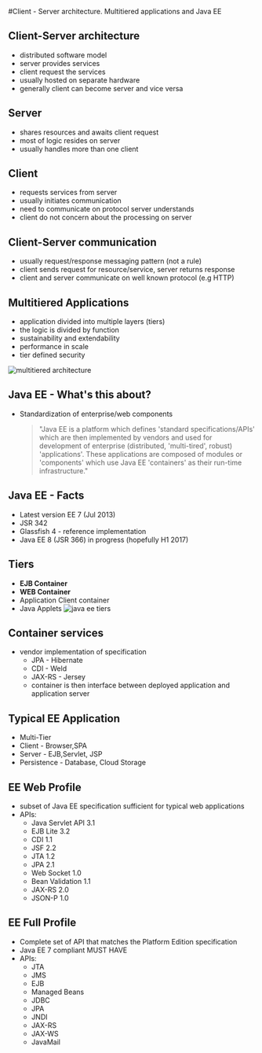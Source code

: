 #Client - Server architecture. Multitiered applications and Java EE 


## Client-Server architecture
- distributed software model
- server provides services
- client request the services
- usually hosted on separate hardware
- generally client can become server and vice versa


## Server
- shares resources and awaits client request
- most of logic resides on server
- usually handles more than one client


## Client
- requests services from server
- usually initiates communication
- need to communicate on protocol server understands
- client do not concern about the processing on server


## Client-Server communication
- usually request/response messaging pattern (not a rule)
- client sends request for resource/service, server returns response
- client and server communicate on well known protocol (e.g HTTP)


## Multitiered Applications
- application divided into multiple layers (tiers)
- the logic is divided by function
- sustainability and extendability
- performance in scale
- tier defined security

![multitiered architecture](https://d2mxuefqeaa7sj.cloudfront.net/s_9A039EF06EDBFB02AC13E7ABD1A60F7D10D987AFF751B0BA06778CB5B078029D_1472991620457_file.png)

## Java EE - What's this about?
- Standardization of enterprise/web components
  > "Java EE is a platform which defines 'standard specifications/APIs' which are then implemented by vendors and used for development of enterprise (distributed, 'multi-tired', robust) 'applications'.
  > These applications are composed of modules or 'components' which use Java EE 'containers' as their run-time infrastructure."
## Java EE - Facts
- Latest version EE 7 (Jul 2013)
- JSR 342
- Glassfish 4 - reference implementation
- Java EE 8 (JSR 366) in progress (hopefully H1 2017)

## Tiers
- **EJB Container**
- **WEB Container**
- Application Client container
- Java Applets
![java ee tiers](http://abhirockzz.files.wordpress.com/2014/01/containers.png)

## Container services
- vendor implementation of specification
  - JPA - Hibernate
  - CDI - Weld
  - JAX-RS - Jersey
  - container is then interface between deployed application and application server

## Typical EE Application
- Multi-Tier
- Client - Browser,SPA
- Server - EJB,Servlet, JSP
- Persistence - Database, Cloud Storage

## EE Web Profile
- subset of Java EE specification sufficient for typical web applications
- APIs:
  - Java Servlet API 3.1
  - EJB Lite 3.2
  - CDI 1.1
  - JSF 2.2
  - JTA 1.2
  - JPA 2.1
  - Web Socket 1.0
  - Bean Validation 1.1
  - JAX-RS 2.0
  - JSON-P 1.0

## EE Full Profile
- Complete set of API that matches the Platform Edition specification
- Java EE 7 compliant MUST HAVE
- APIs:
  - JTA
  - JMS
  - EJB
  - Managed Beans
  - JDBC
  - JPA
  - JNDI
  - JAX-RS
  - JAX-WS
  - JavaMail
